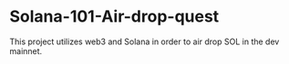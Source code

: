 # Solana-101-Air-drop-quest
This project utilizes web3 and Solana in order to air drop SOL in the dev mainnet. 
